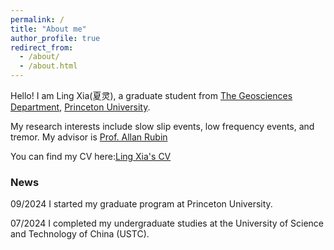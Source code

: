 ```yaml
---
permalink: /
title: "About me"
author_profile: true
redirect_from: 
  - /about/
  - /about.html
---
```


Hello! I am Ling Xia(夏灵), a graduate student from [The Geosciences Department](https://geosciences.princeton.edu/), [Princeton University](https://www.princeton.edu/).

My research interests include slow slip events, low frequency events, and tremor. My advisor is [Prof. Allan Rubin](https://geosciences.princeton.edu/people/allan-m-rubin)

You can find my CV here:[Ling Xia's CV](https://github.com/xialing2003/xialing2003.github.io/blob/master/files/CV_Ling_Xia_Nov_2024.pdf)

### News

09/2024
I started my graduate program at Princeton University.

07/2024
I completed my undergraduate studies at the University of Science and Technology of China (USTC).
